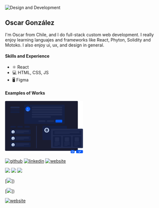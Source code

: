![Design and Development](https://media.licdn.com/dms/image/D4E16AQHQl5XE_hFBtA/profile-displaybackgroundimage-shrink_350_1400/0/1685546724115?e=1701302400&v=beta&t=FTX-IO5QFJy5pbq4kQbqCYDzqXS-RHBsLCKUdFxPJ1g)

## Oscar González
I'm Oscar from Chile, and I do full-stack custom web development. I really enjoy learning languajes and frameworks like React, Phyton, Solidity and Motoko. I also enjoy ui, ux, and design in general.

#### Skills and Experience
- ⚛ React
- 💻 HTML, CSS, JS
- 🖥️ Figma

#### Examples of Works
<img src="https://github.com/Gahalor/gahalor/blob/main/create.png" width="256" />

[<img src='https://cdn.jsdelivr.net/npm/simple-icons@3.0.1/icons/github.svg' alt='github' height='40'>](https://github.com/gahalor)  [<img src='https://cdn.jsdelivr.net/npm/simple-icons@3.0.1/icons/linkedin.svg' alt='linkedin' height='40'>](https://www.linkedin.com/in/goscarcl/)  [<img src='https://cdn.jsdelivr.net/npm/simple-icons@3.0.1/icons/icloud.svg' alt='website' height='40'>](http://www.testaboost.com)  

<img src="https://camo.githubusercontent.com/648600147ddac59ea1f35d9b6622279a609b5e68ac4dd61fa85d2be64ba55421/68747470733a2f2f696d672e736869656c64732e696f2f62616467652f6a6176617363726970742d2532334637444631452e7376673f267374796c653d666f722d7468652d6261646765266c6f676f3d6a617661736372697074266c6f676f436f6c6f723d7768697465" />

<img src="https://camo.githubusercontent.com/ee71fcc1aa3d059265517741dffc4161922fd744377e7a5f07c43381d0aa9aac/68747470733a2f2f696d672e736869656c64732e696f2f62616467652f747970657363726970742d2532333030374143432e7376673f7374796c653d666f722d7468652d6261646765266c6f676f3d74797065736372697074266c6f676f436f6c6f723d7768697465" />

<img src="https://camo.githubusercontent.com/0d59989a9a080b7dbc584ddd9dc2e6619ac26e49398ef34d0f0c33607f6cbc2e/68747470733a2f2f696d672e736869656c64732e696f2f62616467652f72656163742d2532333230323332412e7376673f267374796c653d666f722d7468652d6261646765266c6f676f3d7265616374266c6f676f436f6c6f723d253233363144414642" />

[<img src='https://camo.githubusercontent.com/648600147ddac59ea1f35d9b6622279a609b5e68ac4dd61fa85d2be64ba55421/68747470733a2f2f696d672e736869656c64732e696f2f62616467652f6a6176617363726970742d2532334637444631452e7376673f267374796c653d666f722d7468652d6261646765266c6f676f3d6a617661736372697074266c6f676f436f6c6f723d7768697465'>])

[<img src='https://camo.githubusercontent.com/ee71fcc1aa3d059265517741dffc4161922fd744377e7a5f07c43381d0aa9aac/68747470733a2f2f696d672e736869656c64732e696f2f62616467652f747970657363726970742d2532333030374143432e7376673f7374796c653d666f722d7468652d6261646765266c6f676f3d74797065736372697074266c6f676f436f6c6f723d7768697465' >])

[<img src='https://cdn.jsdelivr.net/npm/simple-icons@3.0.1/icons/icloud.svg' alt='website' height='40'>](http://www.testaboost.com)  
